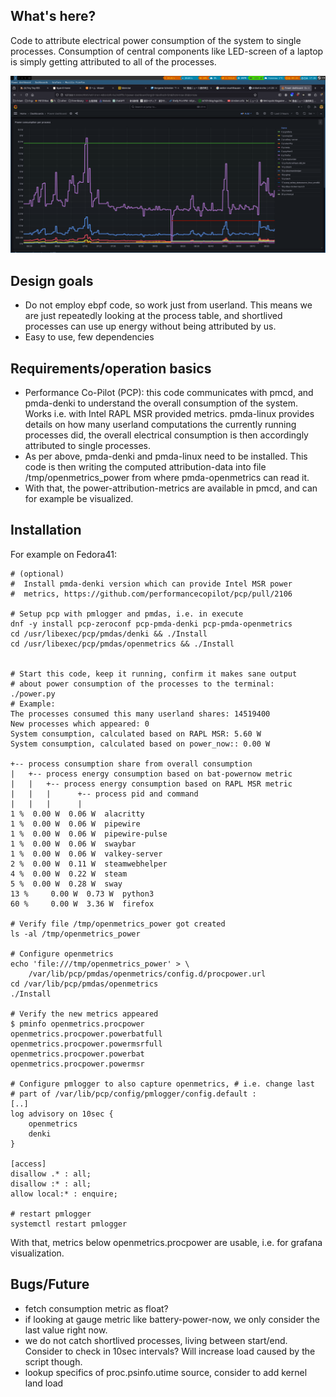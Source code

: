 ## What's here?

Code to attribute electrical power consumption of the system to
single processes.
Consumption of central components like LED-screen of a laptop is
simply getting attributed to all of the processes.  

![screenshot](screenshot.png)

## Design goals
* Do not employ ebpf code, so work just from userland.  This
  means we are just repeatedly looking at the process table, and
  shortlived processes can use up energy without being attributed
  by us.
* Easy to use, few dependencies

## Requirements/operation basics

* Performance Co-Pilot (PCP): this code communicates with pmcd,
  and pmda-denki to understand the overall consumption of the system.
  Works i.e. with Intel RAPL MSR provided metrics.
  pmda-linux provides details on how many userland computations the
  currently running processes did, the overall electrical consumption
  is then accordingly attributed to single processes.
* As per above, pmda-denki and pmda-linux need to be installed.
  This code is then writing the computed attribution-data into file
  /tmp/openmetrics_power from where pmda-openmetrics can read it.
* With that, the power-attribution-metrics are available in pmcd,
  and can for example be visualized.

## Installation

For example on Fedora41:
```
# (optional)
#  Install pmda-denki version which can provide Intel MSR power
#  metrics, https://github.com/performancecopilot/pcp/pull/2106

# Setup pcp with pmlogger and pmdas, i.e. in execute
dnf -y install pcp-zeroconf pcp-pmda-denki pcp-pmda-openmetrics
cd /usr/libexec/pcp/pmdas/denki && ./Install
cd /usr/libexec/pcp/pmdas/openmetrics && ./Install


# Start this code, keep it running, confirm it makes sane output
# about power consumption of the processes to the terminal:
./power.py
# Example:
The processes consumed this many userland shares: 14519400
New processes which appeared: 0
System consumption, calculated based on RAPL MSR: 5.60 W
System consumption, calculated based on power_now:: 0.00 W

+-- process consumption share from overall consumption
|	+-- process energy consumption based on bat-powernow metric
|	|	+-- process energy consumption based on RAPL MSR metric
|	|	|	   +-- process pid and command
|	|	|	   |
1 %	 0.00 W	 0.06 W	 alacritty
1 %	 0.00 W	 0.06 W	 pipewire
1 %	 0.00 W	 0.06 W	 pipewire-pulse
1 %	 0.00 W	 0.06 W	 swaybar
1 %	 0.00 W	 0.06 W	 valkey-server
2 %	 0.00 W	 0.11 W	 steamwebhelper
4 %	 0.00 W	 0.22 W	 steam
5 %	 0.00 W	 0.28 W	 sway
13 %	 0.00 W	 0.73 W	 python3
60 %	 0.00 W	 3.36 W	 firefox

# Verify file /tmp/openmetrics_power got created
ls -al /tmp/openmetrics_power

# Configure openmetrics
echo 'file:///tmp/openmetrics_power' > \
    /var/lib/pcp/pmdas/openmetrics/config.d/procpower.url
cd /var/lib/pcp/pmdas/openmetrics
./Install

# Verify the new metrics appeared
$ pminfo openmetrics.procpower
openmetrics.procpower.powerbatfull
openmetrics.procpower.powermsrfull
openmetrics.procpower.powerbat
openmetrics.procpower.powermsr

# Configure pmlogger to also capture openmetrics, # i.e. change last 
# part of /var/lib/pcp/config/pmlogger/config.default :
[..]
log advisory on 10sec {
	openmetrics
	denki
}

[access]
disallow .* : all;
disallow :* : all;
allow local:* : enquire;

# restart pmlogger
systemctl restart pmlogger
```

With that, metrics below openmetrics.procpower are usable, i.e. for
grafana visualization.

## Bugs/Future
* fetch consumption metric as float?
* if looking at gauge metric like battery-power-now, we only 
  consider the last value right now.
* we do not catch shortlived processes, living between start/end.
  Consider to check in 10sec intervals?  Will increase load caused
  by the script though.
* lookup specifics of proc.psinfo.utime source, consider to add
  kernel land load
